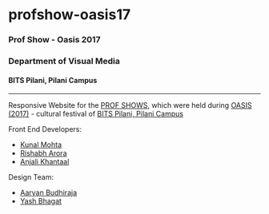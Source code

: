 # profshow-oasis17

### Prof Show - Oasis 2017

### Department of Visual Media

#### BITS Pilani, Pilani Campus

---
Responsive Website for the [PROF SHOWS](https://bits-oasis.org/profshows/), which were held during [OASIS (2017)](https://bits-oasis.org/) - cultural festival of [BITS Pilani, Pilani Campus](http://www.bits-pilani.ac.in/)


Front End Developers:
  * [Kunal Mohta](https://github.com/kunal-mohta)
  * [Rishabh Arora](https://github.com/rishabharora1780)
  * [Anjali Khantaal](https://github.com/anjali-khantaal)
  
Design Team:
  * [Aaryan Budhiraja](https://github.com/aaryan01)
  * [Yash Bhagat](https://github.com/yashbhagat3)
